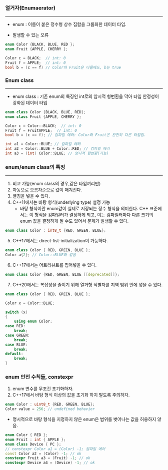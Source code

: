 
### 열거자(Enumaerator)
---

* enum : 이름이 붙은 정수형 상수 집합을 그룹화한 데이터 타입.

* 발생할 수 있는 오류
```cpp
enum Color {BLACK, BLUE, RED };
enum Fruit {APPLE, CHERRY };

Color c = BLACK;  // int: 0
Fruit f = APPLE;  // int: 0
bool b = (c == f) // Color와 Fruit은 다름에도, b는 true
```

### Enum class
---

* enum class : 기존 enum의 특징인 int로의 암시적 형변환을 막아 타입 안정성이 강화된 데이터 타입
```cpp
enum class Color {BLACK, BLUE, RED};
enum class Fruit {APPLE, CHERRY };

Color c = Color::BLACK;  // int: 0
Fruit f = FruitAPPLE;  // int: 0
bool b = (c == f); // 컴파일 에러: Color와 Fruit은 완전히 다른 타입임.

int a1 = Color::BLUE; // 컴파일 에러
int a2 = Color::BLUE + Color::RED; // 컴파일 에러
int a3 = (int) Color::BLUE; // 명시적 형변환(가능)
```

### enum/enum class의 특징
---

1. 비교 가능(enum class의 경우,같은 타입끼리만) 
2. 자동으로 오름차순으로 값이 매겨진다.
3. 별칭을 넣을 수 있다.
4. C++11에서는 바탕 형식(underlying type) 설정 가능
	* 바탕 형식이란 enum값이 실제로 저장되는 정수 형식을 의미한다. C++ 표준에서는 이 형식을 컴파일러가 결정하게 되고, 이는 컴파일러마다 다른 크기의 enum 값을 결정하게 될 수도 있어서 문제가 발생할 수 있다.

```cpp
enum class Color : int8_t {RED, GREEN, BLUE};
```

5. C++17에서는 direct-list-initialization이 가능하다.
```cpp
enum class Color { RED, GREEN, BLUE }; 
Color a{2}; // Color::BLUE와 같음
```

6. C++17에서는 어트리뷰트를 집어넣을 수 있다.
```cpp
enum class Color {RED, GREEN, BLUE [[deprecated]]};
```

7. C++20에서는 복잡성을 줄이기 위해 열거형 식별자를 지역 범위 안에 넣을 수 있다.
```cpp
enum class Color { RED, GREEN, BLUE };

Color x = Color::BLUE;

switch (x)
{
	using enum Color;
case RED:
	break;
case GREEN:
	break;
case BLUE:
	break;
default:
	break;
}
```

### enum 안전 수칙들, constexpr

1.  enum 변수를 무조건 초기화하자.
2. C++17에서 바탕 형식 이상의 값을 초기화 하지 말도록 주의하자.
```cpp
enum Color : uint8_t {RED, GREEN, BLUE};
Color value = 256; // undefined behavior
```

* 명시적으로 바탕 형식을 지정하지 않은 enum은 범위를 벗어나는 값을 허용하지 않음.
```cpp
enum Color { RED }; 
enum Fruit : int { APPLE }; 
enum class Device { PC }; 
// constexpr Color a1 = (Color) -1; 컴파일 에러
const Color a2 = (Color) -1; // ok 
constexpr Fruit a3 = (Fruit) -1; // ok 
constexpr Device a4 = (Device) -1; // ok
```

